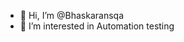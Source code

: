 - 👋 Hi, I’m @Bhaskaransqa
- 👀 I’m interested in Automation testing

<!---
Bhaskaransqa/Bhaskaransqa is a ✨ special ✨ repository because its `README.md` (this file) appears on your GitHub profile.
You can click the Preview link to take a look at your changes.
--->
